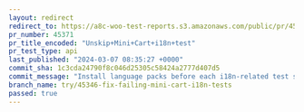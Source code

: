 ```yaml
---
layout: redirect
redirect_to: https://a8c-woo-test-reports.s3.amazonaws.com/public/pr/45371/api/index.html
pr_number: 45371
pr_title_encoded: "Unskip+Mini+Cart+i18n+test"
pr_test_type: api
last_published: "2024-03-07 08:35:27 +0000"
commit_sha: 1c3cda24790f8c046d25305c58424a2777d407d5
commit_message: "Install language packs before each i18n-related test suite"
branch_name: try/45346-fix-failing-mini-cart-i18n-tests
passed: true
---
```

